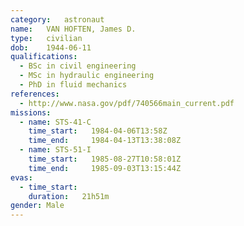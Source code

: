 ```yaml
---
category:	astronaut
name:	VAN HOFTEN, James D.
type:	civilian
dob:	1944-06-11
qualifications:
  - BSc in civil engineering
  - MSc in hydraulic engineering
  - PhD in fluid mechanics
references:
  - http://www.nasa.gov/pdf/740566main_current.pdf
missions:
  - name: STS-41-C
    time_start:   1984-04-06T13:58Z
    time_end:     1984-04-13T13:38:08Z
  - name: STS-51-I
    time_start:   1985-08-27T10:58:01Z
    time_end:     1985-09-03T13:15:44Z
evas:
  - time_start: 
    duration:   21h51m
gender:	Male
---
```

